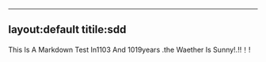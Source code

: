 ----
layout:default
titile:sdd
---

This Is A Markdown Test In1103 And 1019years .the Waether Is Sunny!.!!！!
